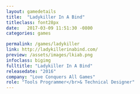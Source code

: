 ```yaml
---
layout: gamedetails
title:  "Ladykiller In A Bind"
titleclass: font28px
date:   2017-03-09 11:51:30 -0800
categories: games

permalink: /games/ladykiller
link: http://ladykillerinabind.com/
preview: /assets/images/lkiab.png
infoclass: bigimg
fulltitle: "Ladykiller In A Bind"
releasedate: "2016"
company: "Love Conquers All Games"
role: "Tools Programmer</br>& Technical Designer"
---
```


